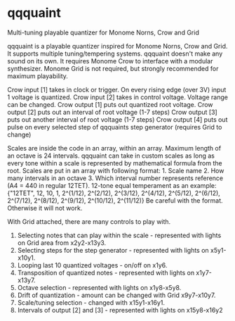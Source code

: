 # qqquaint
Multi-tuning playable quantizer for Monome Norns, Crow and Grid

qqquaint is a playable quantizer inspired for Monome Norns, Crow and Grid. It supports multiple tuning/tempering systems.
qqquaint doesn't make any sound on its own. It requires Monome Crow to interface with a modular synthesizer. Monome Grid is not required, but strongly recommended for maximum playability.

Crow input [1] takes in clock or trigger. On every rising edge (over 3V) input 1 voltage is quantized.
Crow input [2] takes in control voltage. Voltage range can be changed.
Crow output [1] puts out quantized root voltage.
Crow output [2] puts out an interval of root voltage (1-7 steps)
Crow output [3] puts out another interval of root voltage (1-7 steps)
Crow output [4] puts out pulse on every selected step of qqquaints step generator (requires Grid to change)

Scales are inside the code in an array, within an array. Maximum length of an octave is 24 intervals. 
qqquaint can take in custom scales as long as every tone within a scale is represented by mathematical formula from the root. Scales are put in an array with following format: 1. Scale name 2. How many intervals in an octave 3. Which interval number represents reference (A4 = 440 in regular 12TET).
12-tone equal temperament as an example: {"12TET", 12, 10, 1, 2^(1/12), 2^(2/12), 2^(3/12), 2^(4/12), 2^(5/12), 2^(6/12), 2^(7/12), 2^(8/12), 2^(9/12), 2^(10/12), 2^(11/12)}
Be careful with the format. Otherwise it will not work.

With Grid attached, there are many controls to play with.
1. Selecting notes that can play within the scale - represented with lights on Grid area from x2y2-x13y3.
2. Selecting steps for the step generator - represented with lights on x5y1-x10y1.
3. Looping last 10 quantized voltages - on/off on x1y6.
4. Transposition of quantized notes - represented with lights on x1y7-x13y7.
5. Octave selection - represented with lights on x1y8-x5y8. 
6. Drift of quantization - amount can be changed with Grid x9y7-x10y7.
7. Scale/tuning selection - changed with x15y1-x16y1.
8. Intervals of output [2] and [3] - represented with lights on x15y8-x16y2


